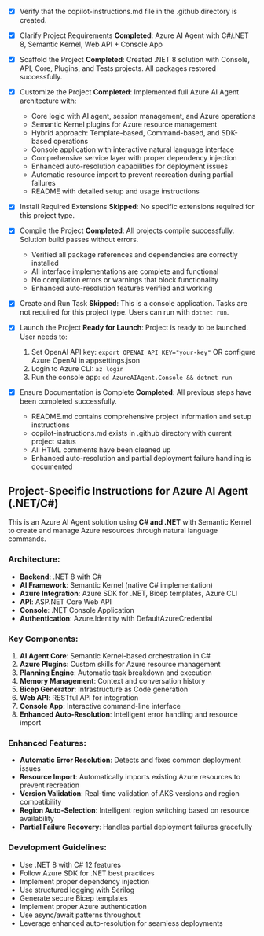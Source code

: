 - [x] Verify that the copilot-instructions.md file in the .github directory is created.

- [x] Clarify Project Requirements
	**Completed**: Azure AI Agent with C#/.NET 8, Semantic Kernel, Web API + Console App

- [x] Scaffold the Project
	**Completed**: Created .NET 8 solution with Console, API, Core, Plugins, and Tests projects. All packages restored successfully.

- [x] Customize the Project
	**Completed**: Implemented full Azure AI Agent architecture with:
	- Core logic with AI agent, session management, and Azure operations
	- Semantic Kernel plugins for Azure resource management
	- Hybrid approach: Template-based, Command-based, and SDK-based operations
	- Console application with interactive natural language interface
	- Comprehensive service layer with proper dependency injection
	- Enhanced auto-resolution capabilities for deployment issues
	- Automatic resource import to prevent recreation during partial failures
	- README with detailed setup and usage instructions

- [x] Install Required Extensions
	**Skipped**: No specific extensions required for this project type.

- [x] Compile the Project
	**Completed**: All projects compile successfully. Solution build passes without errors.
	- Verified all package references and dependencies are correctly installed
	- All interface implementations are complete and functional
	- No compilation errors or warnings that block functionality
	- Enhanced auto-resolution features verified and working

- [x] Create and Run Task
	**Skipped**: This is a console application. Tasks are not required for this project type. Users can run with `dotnet run`.

- [x] Launch the Project
	**Ready for Launch**: Project is ready to be launched. User needs to:
	1. Set OpenAI API key: `export OPENAI_API_KEY="your-key"` OR configure Azure OpenAI in appsettings.json
	2. Login to Azure CLI: `az login`
	3. Run the console app: `cd AzureAIAgent.Console && dotnet run`

- [x] Ensure Documentation is Complete
	**Completed**: All previous steps have been completed successfully.
	- README.md contains comprehensive project information and setup instructions
	- copilot-instructions.md exists in .github directory with current project status
	- All HTML comments have been cleaned up
	- Enhanced auto-resolution and partial deployment failure handling is documented

## Project-Specific Instructions for Azure AI Agent (.NET/C#)

This is an Azure AI Agent solution using **C# and .NET** with Semantic Kernel to create and manage Azure resources through natural language commands.

### Architecture:
- **Backend**: .NET 8 with C# 
- **AI Framework**: Semantic Kernel (native C# implementation)
- **Azure Integration**: Azure SDK for .NET, Bicep templates, Azure CLI
- **API**: ASP.NET Core Web API
- **Console**: .NET Console Application
- **Authentication**: Azure.Identity with DefaultAzureCredential

### Key Components:
1. **AI Agent Core**: Semantic Kernel-based orchestration in C#
2. **Azure Plugins**: Custom skills for Azure resource management
3. **Planning Engine**: Automatic task breakdown and execution
4. **Memory Management**: Context and conversation history
5. **Bicep Generator**: Infrastructure as Code generation
6. **Web API**: RESTful API for integration
7. **Console App**: Interactive command-line interface
8. **Enhanced Auto-Resolution**: Intelligent error handling and resource import

### Enhanced Features:
- **Automatic Error Resolution**: Detects and fixes common deployment issues
- **Resource Import**: Automatically imports existing Azure resources to prevent recreation
- **Version Validation**: Real-time validation of AKS versions and region compatibility
- **Region Auto-Selection**: Intelligent region switching based on resource availability
- **Partial Failure Recovery**: Handles partial deployment failures gracefully

### Development Guidelines:
- Use .NET 8 with C# 12 features
- Follow Azure SDK for .NET best practices
- Implement proper dependency injection
- Use structured logging with Serilog
- Generate secure Bicep templates
- Implement proper Azure authentication
- Use async/await patterns throughout
- Leverage enhanced auto-resolution for seamless deployments
